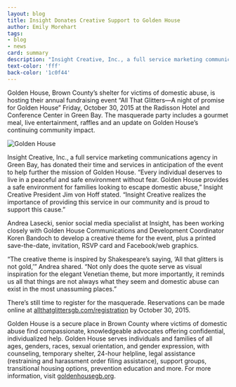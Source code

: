 ```yaml
---
layout: blog
title: Insight Donates Creative Support to Golden House
author: Emily Morehart
tags:
- blog
- news
card: summary
description: "Insight Creative, Inc., a full service marketing communications agency in Green Bay, has donated their time and services in anticipation of the event to help further the mission of Golden House."
text-color: 'fff'
back-color: '1c0f44'
---
```


Golden House, Brown County’s shelter for victims of domestic abuse, is hosting their annual fundraising event “All That Glitters—A night of promise for Golden House” Friday, October 30, 2015 at the Radisson Hotel and Conference Center in Green Bay. The masquerade party includes a gourmet meal, live entertainment, raffles and an update on Golden House’s continuing community impact.

![Golden House](/img/blog/Insight-Donates-Creative-Support-to-Golden-House.jpg)

Insight Creative, Inc., a full service marketing communications agency in Green Bay, has donated their time and services in anticipation of the event to help further the mission of Golden House. “Every individual deserves to live in a peaceful and safe environment without fear. Golden House provides a safe environment for families looking to escape domestic abuse,” Insight Creative President Jim von Hoff stated. “Insight Creative realizes the importance of providing this service in our community and is proud to support this cause.”

Andrea Lasecki, senior social media specialist at Insight, has been working closely with Golden House Communications and Development Coordinator Koren Bandoch to develop a creative theme for the event, plus a printed save-the-date, invitation, RSVP card and Facebook/web graphics.

“The creative theme is inspired by Shakespeare’s saying, ‘All that glitters is not gold,’” Andrea shared. “Not only does the quote serve as visual inspiration for the elegant Venetian theme, but more importantly, it reminds us all that things are not always what they seem and domestic abuse can exist in the most unassuming places.”

There’s still time to register for the masquerade. Reservations can be made online at [allthatglittersgb.com/registration](https://www.allthatglittersgb.com/registration/) by October 30, 2015.

Golden House is a secure place in Brown County where victims of domestic abuse find compassionate, knowledgeable advocates offering confidential, individualized help. Golden House serves individuals and families of all ages, genders, races, sexual orientation, and gender expression, with counseling, temporary shelter, 24-hour helpline, legal assistance (restraining and harassment order filing assistance), support groups, transitional housing options, prevention education and more. For more information, visit [goldenhousegb.org](http://www.goldenhousegb.org).
